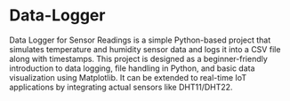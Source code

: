 # Data-Logger
 Data Logger for Sensor Readings is a simple Python-based project that simulates temperature and humidity sensor data and logs it into a CSV file along with timestamps.  This project is designed as a beginner-friendly introduction to data logging, file handling in Python, and basic data visualization using Matplotlib. It can be extended to real-time IoT applications by integrating actual sensors like DHT11/DHT22.
